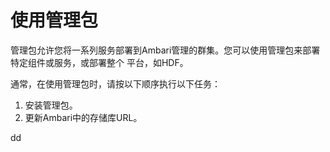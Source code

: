 使用管理包
================================================================================
管理包允许您将一系列服务部署到Ambari管理的群集。您可以使用管理包来部署特定组件或服务，或部署整个
平台，如HDF。

通常，在使用管理包时，请按以下顺序执行以下任务：
1. 安装管理包。
2. 更新Ambari中的存储库URL。

































dd
